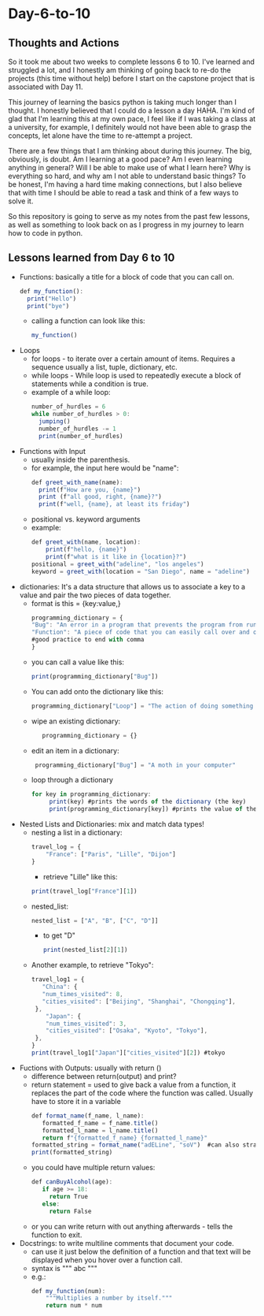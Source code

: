 # Day-6-to-10
## Thoughts and Actions 
So it took me about two weeks to complete lessons 6 to 10. I've learned and struggled a lot, and I honestly am thinking of going back to re-do the projects (this time without help) before I start on the capstone project that is associated with Day 11. 

This journey of learning the basics python is taking much longer than I thought. I honestly believed that I could do a lesson a day HAHA. I'm kind of glad that I'm learning this at my own pace, I feel like if I was taking a class at a university, for example, I definitely would not have been able to grasp the concepts, let alone have the time to re-attempt a project. 

There are a few things that I am thinking about during this journey. The big, obviously, is doubt. Am I learning at a good pace? Am I even learning anything in general? Will I be able to make use of what I learn here? Why is everything so hard, and why am I not able to understand basic things? To be honest, I'm having a hard time making connections, but I also believe that with time I should be able to read a task and think of a few ways to solve it. 

So this repository is going to serve as my notes from the past few lessons, as well as something to look back on as I progress in my journey to learn how to code in python. 

## Lessons learned from Day 6 to 10
- Functions: basically a title for a block of code that you can call on.
  ``` javascript
  def my_function():
    print("Hello")
    print("bye")
  ```
   - calling a function can look like this:
     ```javascript
     my_function()
     ```
- Loops
   - for loops - to iterate over a certain amount of items. Requires a sequence usually a list, tuple, dictionary, etc.
   - while loops - While loop is used to repeatedly execute a block of statements while a condition is true.
   - example of a while loop:
        ``` javascript
        number_of_hurdles = 6
        while number_of_hurdles > 0:
          jumping()
          number_of_hurdles -= 1
          print(number_of_hurdles)
        ```
- Functions with Input
    - usually inside the parenthesis.
    - for example, the input here would be "name":
         ``` javascript
         def greet_with_name(name):
           print(f"How are you, {name}")
           print (f"all good, right, {name}?")
           print(f"well, {name}, at least its friday")
         ```
    - positional vs. keyword arguments
    - example:
         ``` javascript
         def greet_with(name, location):
             print(f"hello, {name}")
             print(f"what is it like in {location}?")
         positional = greet_with("adeline", "los angeles")
         keyword = greet_with(location = "San Diego", name = "adeline")
         ```
- dictionaries: It's a data structure that allows us to associate a key to a value and pair the two pieces of data together.
    - format is this = {key:value,}
         ``` javascript
         programming_dictionary = {
        "Bug": "An error in a program that prevents the program from running as expected.",
        "Function": "A piece of code that you can easily call over and over again.",
         #good practice to end with comma
         }
         ```
     - you can call a value like this:  
        ``` javascript
        print(programming_dictionary["Bug"])
        ```
     - You can add onto the dictionary like this:
        ``` javascript
        programming_dictionary["Loop"] = "The action of doing something over and over again."
        ```
     - wipe an existing dictionary:
       ``` javascript
          programming_dictionary = {}
       ```
     - edit an item in a dictionary:
       ``` javascript
        programming_dictionary["Bug"] = "A moth in your computer"
       ```
     - loop through a dictionary
       ``` javascript
       for key in programming_dictionary: 
            print(key) #prints the words of the dictionary (the key)
            print(programming_dictionary[key]) #prints the value of the key
       ```
- Nested Lists and Dictionaries: mix and match data types!
     - nesting a list in a dictionary:
       ```javascript
       travel_log = {
           "France": ["Paris", "Lille", "Dijon"]
       }
       ```
       - retrieve "Lille" like this:
       ``` javascript
       print(travel_log["France"][1])
       ```
     - nested_list:
       ``` javascript
       nested_list = ["A", "B", ["C", "D"]]
       ```
       - to get "D"
         ``` javascript
         print(nested_list[2][1])
         ```
     - Another example, to retrieve "Tokyo":
       ``` javascript
       travel_log1 = {
          "China": {
          "num_times_visited": 8,
          "cities_visited": ["Beijing", "Shanghai", "Chongqing"],
        },
           "Japan": {
           "num_times_visited": 3,
           "cities_visited": ["Osaka", "Kyoto", "Tokyo"],
        },
       }
       print(travel_log1["Japan"]["cities_visited"][2]) #tokyo
        ```
- Fuctions with Outputs: usually with return ()
   - difference between return(output) and print?
   - return statement = used to give back a value from a function, it replaces the part of the code where the function was called. Usually have to store it in a variable
     ``` javascript
     def format_name(f_name, l_name):
        formatted_f_name = f_name.title()
        formatted_l_name = l_name.title()
        return f"{formatted_f_name} {formatted_l_name}"
     formatted_string = format_name("adELine", "soV")  #can also straight up print this
     print(formatted_string)
     ```
   - you could have multiple return values:
     ``` javascript
     def canBuyAlcohol(age):
        if age >= 18:
          return True
        else:
          return False
     ```
   - or you can write return with out anything afterwards - tells the function to exit. 
- Docstrings:  to write multiline comments that document your code.
   - can use it just below the definition of a function and that text will be displayed when you hover over a function call.
   - syntax is """ abc """
   - e.g.:
     ``` javascript
     def my_function(num):
         """Multiplies a number by itself."""
         return num * num
    ```
       
